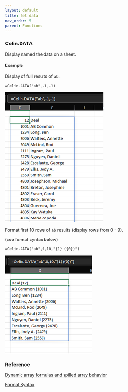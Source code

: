 ```yaml
---
layout: default
title: Get data
nav_order: 5
parent: Functions
---
```


### Celin.DATA

Display named the data on a sheet.

#### Example

Display of full results of `ab`.

```
=Celin.DATA("ab",-1,-1)
```

![FULL DATA](../img/data-function.png)

Format first 10 rows of `ab` results (display rows from 0 - 9).

(see format syntax below)

```
=Celin.DATA("ab",0,10,"{1} ({0})")
```

![FORMAT DATA](../img/data-format-function.png)

### Reference

[Dynamic array formulas and spilled array behavior](https://support.microsoft.com/en-us/office/dynamic-array-formulas-and-spilled-array-behavior-205c6b06-03ba-4151-89a1-87a7eb36e531)

[Format Syntax](https://docs.microsoft.com/en-us/dotnet/api/system.string.format?view=net-6.0)
